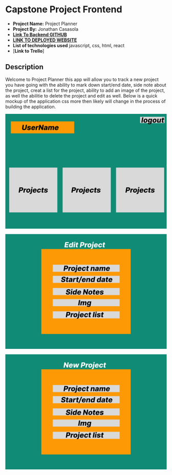 # Capstone Project Frontend

- **Project Name:** Project Planner
- **Project By:** Jonathan Casasola
- [**Link To  Backend GITHUB**](https://github.com/Jonathan1295-09/CapstoneBackEnd)
- [**LINK TO DEPLOYED WEBSITE**](https://capstonefrontend-ifkz.onrender.com)
- **List of technologies used** javascript, css, html, react
- [**Link to Trello**]

## Description
Welcome to Project Planner this app will allow you to track a new project you have going with the ability to mark down start/end date, side note about the project, creat a list for the project, ability to add an image of the project, as well the abilitie to delete the project and edit as well. Below is a quick mockup of the application css more then likely will change in the process of building the application.


![<a href"'>](<img/Wireframe - 1home.jpg>)

![<a href"'>](<img/Project Planneredit.jpg>)

![<a href"'>](<img/Project Plannernew.jpg>)
